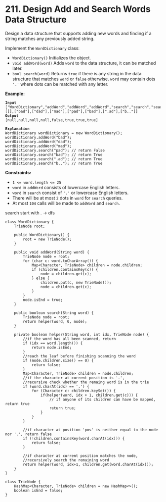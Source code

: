 # 211. Design Add and Search Words Data Structure

Design a data structure that supports adding new words and finding if a string matches any previously added string.

Implement the `WordDictionary` class:

* `WordDictionary()` Initializes the object.
* `void addWord(word)` Adds `word` to the data structure, it can be matched later.
* `bool search(word)` Returns `true` if there is any string in the data structure that matches `word` or `false` otherwise. `word` may contain dots `'.'` where dots can be matched with any letter.

&#x20;

**Example:**

<pre><code><strong>Input
</strong>["WordDictionary","addWord","addWord","addWord","search","search","search","search"]
[[],["bad"],["dad"],["mad"],["pad"],["bad"],[".ad"],["b.."]]
<strong>Output
</strong>[null,null,null,null,false,true,true,true]

<strong>Explanation
</strong>WordDictionary wordDictionary = new WordDictionary();
wordDictionary.addWord("bad");
wordDictionary.addWord("dad");
wordDictionary.addWord("mad");
wordDictionary.search("pad"); // return False
wordDictionary.search("bad"); // return True
wordDictionary.search(".ad"); // return True
wordDictionary.search("b.."); // return True
</code></pre>

&#x20;

**Constraints:**

* `1 <= word.length <= 25`
* `word` in `addWord` consists of lowercase English letters.
* `word` in `search` consist of `'.'` or lowercase English letters.
* There will be at most `2` dots in `word` for `search` queries.
* At most `104` calls will be made to `addWord` and `search`.

search start with . -> dfs

```
class WordDictionary {
    TrieNode root;

    public WordDictionary() {
        root = new TrieNode();
    }
    
    public void addWord(String word) {
        TrieNode node = root;
        for (char c: word.toCharArray()) {
            Map<Character, TrieNode> children = node.children;
            if (children.containsKey(c)) {
                node = children.get(c);
            } else {
                children.put(c, new TrieNode());
                node = children.get(c);
            }
        }
        node.isEnd = true;
    }
    
    public boolean search(String word) {
        TrieNode node = root;
        return helper(word, 0, node);
    }

    private boolean helper(String word, int idx, TrieNode node) {
        //if the word has all been scanned, return
        if (idx == word.length()) {
            return node.isEnd;
        }
        //reach the leaf before finishing scanning the word
        if (node.children.size() == 0) {
            return false;
        }
        Map<Character, TrieNode> children = node.children;
        //if the character at current position is '.', 
        //recursive check whether the remaing word is in the trie
        if (word.charAt(idx) == '.') {
            for (Character c: children.keySet()) {
                if(helper(word, idx + 1, children.get(c))) {
                    // if anyone of its children can have be mapped, return true
                    return true;
                }
            }
        }

        //if character at position 'pos' is neither equal to the node nor '.', return false
        if (!children.containsKey(word.charAt(idx))) {
            return false;
        } 

        //if character at current position matches the node, 
        //recursively search the remaining word
        return helper(word, idx+1, children.get(word.charAt(idx)));
    }
}

class TrieNode {
    HashMap<Character, TrieNode> children = new HashMap<>();
    boolean isEnd = false;
}
```
